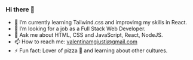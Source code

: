 ### Hi there 👋

- 🌱 I’m currently learning Tailwind.css and improvimg my skills in React.
- 👯 I’m looking for a job as a Full Stack Web Developer.
- 💬 Ask me about HTML, CSS and JavaScript, React, NodeJS.
- 📫 How to reach me: valentinamgiusti@gmail.com
- ⚡ Fun fact: Lover of pizza 🍕 and learning about other cultures. 
